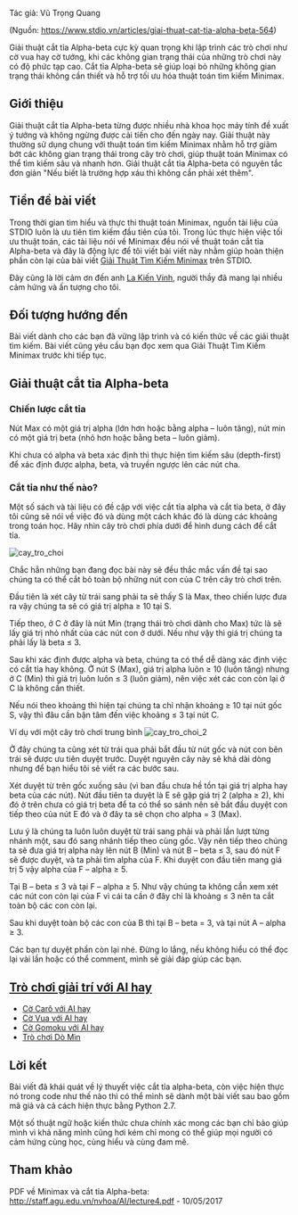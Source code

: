 Tác giả: Vũ Trọng Quang

(Nguồn: https://www.stdio.vn/articles/giai-thuat-cat-tia-alpha-beta-564)

Giải thuật cắt tỉa Alpha-beta cực kỳ quan trọng khi lập trình các trò chơi như cờ vua hay cờ tướng, khi các không gian trạng thái của những trò chơi này có độ phức tạp cao. Cắt tỉa Alpha-beta sẽ giúp loại bỏ những không gian trạng thái không cần thiết và hỗ trợ tối ưu hóa thuật toán tìm kiếm Minimax.

## Giới thiệu

Giải thuật cắt tỉa Alpha-beta từng được nhiều nhà khoa học máy tính đề xuất ý tưởng và không ngừng được cải tiến cho đến ngày nay. Giải thuật này thường sử dụng chung với thuật toán tìm kiếm Minimax nhằm hỗ trợ giảm bớt các không gian trạng thái trong cây trò chơi, giúp thuật toán Minimax có thể tìm kiếm sâu và nhanh hơn. Giải thuật cắt tỉa Alpha-beta có nguyên tắc đơn giản "Nếu biết là trường hợp xáu thì không cần phải xét thêm".

## Tiền đề bài viết
Trong thời gian tìm hiểu và thực thi thuật toán Minimax, nguồn tài liệu của STDIO luôn là ưu tiên tìm kiếm đầu tiên của tôi. Trong lúc thực hiện việc tối ưu thuật toán, các tài liệu nói về Minimax đều nói về thuật toán cắt tỉa Alpha-beta và đây là động lực để tôi viết bài viết này nhằm giúp hoàn thiện phần còn lại của bài viết [Giải Thuật Tìm Kiếm Minimax](https://www.stdio.vn/articles/read/283/giai-thuat-tim-kiem-minimax) trên STDIO.

Đây cũng là lời cảm ơn đến anh [La Kiến Vinh](https://www.stdio.vn/users/index/1/la-kien-vinh), người thầy đã mang lại nhiều cảm hứng và ấn tượng cho tôi.

## Đối tượng hướng đến
Bài viết dành cho các bạn đã vững lập trình và có kiến thức về các giải thuật tìm kiếm. Bài viết cũng yêu cầu bạn đọc xem qua Giải Thuật Tìm Kiếm Minimax trước khi tiếp tục.

## Giải thuật cắt tỉa Alpha-beta
### Chiến lược cắt tỉa
Nút Max có một giá trị alpha (lớn hơn hoặc bằng alpha – luôn tăng), nút min có một giá trị beta (nhỏ hơn hoặc bằng beta – luôn giảm).

Khi chưa có alpha và beta xác định thì thực hiện tìm kiếm sâu (depth-first) để xác định được alpha, beta, và truyền ngược lên các nút cha.

### Cắt tỉa như thế nào?
Một số sách và tài liệu có đề cập với việc cắt tỉa alpha và cắt tỉa beta, ở đây tôi cũng sẽ nói về việc đó và dùng một cách khác đó là dùng các khoảng trong toán học. Hãy nhìn cây trò chơi phía dưới để hình dung cách để cắt tỉa.

![cay_tro_choi](https://wiki.vnoi.info/algo/game/alpha-beta1.png)

Chắc hẳn những bạn đang đọc bài này sẽ đều thắc mắc vấn đề tại sao chúng ta có thể cắt bỏ toàn bộ những nút con của C trên cây trò chơi trên.

Đầu tiên là xét cây từ trái sang phải ta sẽ thấy S là Max, theo chiến lược đưa ra vậy chúng ta sẽ có giá trị alpha ≥ 10 tại S.

Tiếp theo, ở C ở đây là nút Min (trạng thái trò chơi dành cho Max) tức là sẽ lấy giá trị nhỏ nhất của các nút con ở dưới. Nếu như vậy thì giá trị chúng ta phải lấy là beta ≤ 3.

Sau khi xác định được alpha và beta, chúng ta có thể dễ dàng xác định việc có cắt tỉa hay không. Ở nút S (Max), giá trị alpha luôn ≥ 10 (luôn tăng) nhưng ở C (Min) thì giá trị luôn luôn ≤ 3 (luôn giảm), nên việc xét các con còn lại ở C là không cần thiết.

Nếu nói theo khoảng thì hiện tại chúng ta chỉ nhận khoảng ≥ 10 tại nút gốc  S, vậy thì đâu cần bận tâm đến việc khoảng ≤ 3 tại nút C.

Ví dụ với một cây trò chơi trung bình
![cay_tro_choi_2](https://wiki.vnoi.info/algo/game/alpha-beta2.png)

Ở đây chúng ta cũng xét từ trái qua phải bắt đầu từ nút gốc và nút con bên trái sẽ được ưu tiên duyệt trước. Duyệt nguyên cây này sẽ khá dài dòng nhưng để bạn hiểu tôi sẽ viết ra các bước sau.

Xét duyệt từ trên gốc xuống sâu (vì ban đầu chưa hề tồn tại giá trị alpha hay beta của các nút). Nút đầu tiên ta duyệt là E sẽ gặp giá trị 2 (alpha ≥ 2), khi đó ở trên chưa có giá trị beta để ta có thể so sánh nên sẽ bắt đầu duyệt con tiếp theo của nút E đó và ở đây ta sẽ chọn cho alpha = 3 (Max).

Lưu ý là chúng ta luôn luôn duyệt từ trái sang phải và phải lần lượt từng nhánh một, sau đó sang nhánh tiếp theo cùng gốc. Vậy nên tiếp theo chúng ta sẽ đưa giá trị alpha này lên nút B (Min) và nút B – beta ≤ 3, sau đó nút F sẽ được duyệt, và ta phải tìm alpha của F.  Khi duyệt con đầu tiên mang giá trị 5 vậy alpha của F – alpha ≥ 5.

Tại B – beta ≤ 3 và tại F – alpha ≥ 5. Như vậy chúng ta không cần xem xét các nút con còn lại của F vì cái ta cần ở đây chỉ là khoảng ≤ 3 nên ta cắt toàn bộ các con còn lại.

Sau khi duyệt toàn bộ các con của B thì tại B – beta = 3, và tại nút A – alpha ≥ 3.

Các bạn tự duyệt phần còn lại nhé. Đừng lo lắng, nếu không hiểu có thể đọc lại vài lần hoặc có thể comment, mình sẽ giải đáp giúp các bạn.

## [Trò chơi giải trí với AI hay](https://play.google.com/store/apps/dev?id=8454869713871668206)

-   [Cờ Carô với AI hay](http://play.google.com/store/apps/details?id=com.popoko.gomokuvn)
-   [Cờ Vua với AI hay](http://play.google.com/store/apps/details?id=com.popoko.chessru)
-   [Cờ Gomoku với AI hay](http://play.google.com/store/apps/details?id=com.popoko.gomokukr)
-   [Trò chơi Dò Mìn](http://play.google.com/store/apps/details?id=com.popoko.minesweeper)

## Lời kết
Bài viết đã khái quát về lý thuyết việc cắt tỉa alpha-beta, còn việc hiện thực nó trong code như thế nào thì có thể mình sẽ dành một bài viết sau bao gồm mã giả và cả cách hiện thực bằng Python 2.7.

Một số thuật ngữ hoặc kiến thức chưa chính xác mong các bạn chỉ bảo giúp mình vì khả năng mình cũng hơi kém chỉ mong có thể giúp mọi người có cảm hứng cùng học, cùng hiểu và cùng đam mê.

## Tham khảo
PDF về Minimax và cắt tỉa Alpha-beta:
http://staff.agu.edu.vn/nvhoa/AI/lecture4.pdf - 10/05/2017